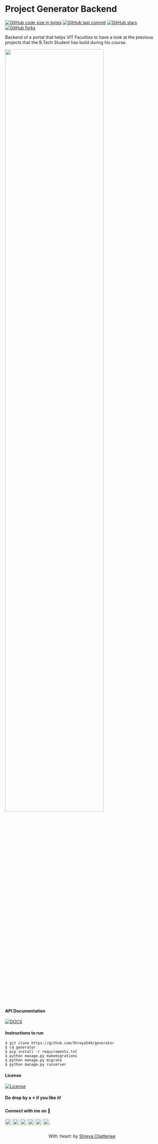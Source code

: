 # Project Generator Backend

[![GitHub code size in bytes](https://img.shields.io/github/languages/code-size/Shreya549/Project-Generator-Backend?logo=github&style=social)](https://github.com/Shreya549/) [![GitHub last commit](https://img.shields.io/github/last-commit/Shreya549/Project-Generator-Backend?style=social&logo=git)](https://github.com/Shreya549/) [![GitHub stars](https://img.shields.io/github/stars/Shreya549/Project-Generator-Backend?style=social)](https://github.com/Shreya549/Project-Generator-Backend/stargazers) [![GitHub forks](https://img.shields.io/github/forks/Shreya549/Project-Generator-Backend?style=social&logo=git)](https://github.com/Shreya549/Project-Generator-Backend/network)

Backend of a portal that helps VIT Faculties to have a look at the previous projects that the B.Tech Student has build during his course.
<br>

<img src = https://github.com/Shreya549/Project-Generator-Backend/blob/master/homepage.png width = 80%/>


#### API Documentation
[![DOCS](https://img.shields.io/badge/Documentation-see%20docs-green?style=flat-square&logo=appveyor)](https://documenter.getpostman.com/view/7941616/TzK14uDz) 

#### Instructions to run
```
$ git clone https://github.com/Shreya549/generator
$ cd generator
$ pip install -r requirements.txt
$ python manage.py makemigrations
$ python manage.py migrate
$ python manage.py runserver
```

#### License
[![License](http://img.shields.io/:license-mit-blue.svg?style=flat-square)](http://badges.mit-license.org)
#### Do drop by a :star: if you like it!
#### Connect with me on :smiling_face_with_three_hearts:
<a href="https://twitter.com/shreyaaaaaaaaa_">
  <img align="left" alt="Shreya's Twitter" width="22px" src="https://cdn.jsdelivr.net/npm/simple-icons@v3/icons/twitter.svg" />
</a>
<a href="https://www.linkedin.com/in/shreyachatterjee05/">
  <img align="left" alt="Shreya's LinkedIn" width="22px" src="https://cdn.jsdelivr.net/npm/simple-icons@v3/icons/linkedin.svg" />
</a>
<a href="https://github.com/Shreya549">
  <img align="left" alt="Shreya's Github" width="22px" src="https://cdn.jsdelivr.net/npm/simple-icons@v3/icons/github.svg" />
</a>
<a href="https://www.instagram.com/the_strange_concoction/">
  <img align="left" alt="Shreya's Instagram" width="22px" src="https://cdn.jsdelivr.net/npm/simple-icons@v3/icons/instagram.svg" />
</a>
<a href="https://www.facebook.com/shreya.chatterjee.31105674">
  <img align="left" alt="Shreya's Facebook" width="22px" src="https://cdn.jsdelivr.net/npm/simple-icons@v3/icons/facebook.svg" />
</a>
<a href="https://www.hackerrank.com/shreyachatterje2">
  <img align="left" alt="Shreya's Hackerrank" width="22px" src="https://cdn.jsdelivr.net/npm/simple-icons@v3/icons/hackerrank.svg" />
</a>
<br><br>

<p align="center">
	With :heart: by <a href="" target="_blank">Shreya Chatterjee</a>
</p>
